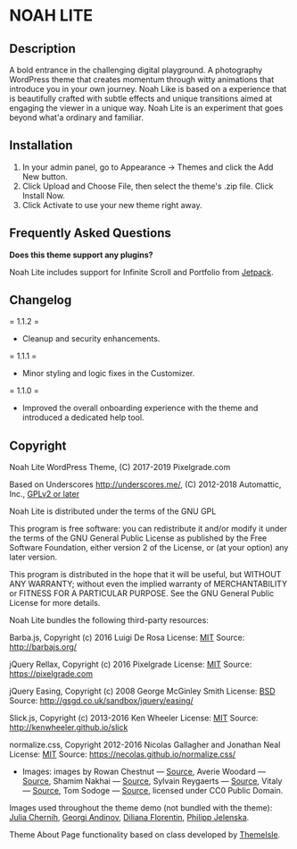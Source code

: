 # NOAH LITE

## Description

A bold entrance in the challenging digital playground. A photography WordPress theme that creates momentum through witty animations that introduce you in your own journey. Noah Like is based on a experience that is beautifully crafted with subtle effects and unique transitions aimed at engaging the viewer in a unique way. Noah Lite is an experiment that goes beyond what'a ordinary and familiar.

## Installation

1. In your admin panel, go to Appearance -> Themes and click the Add New button.
2. Click Upload and Choose File, then select the theme's .zip file. Click Install Now.
3. Click Activate to use your new theme right away.

## Frequently Asked Questions

**Does this theme support any plugins?**

Noah Lite includes support for Infinite Scroll and Portfolio from [Jetpack](https://refer.wordpress.com/r/280/jetpack/).

## Changelog

= 1.1.2 =
* Cleanup and security enhancements.

= 1.1.1 =
* Minor styling and logic fixes in the Customizer.

= 1.1.0 =
* Improved the overall onboarding experience with the theme and introduced a dedicated help tool.

## Copyright

Noah Lite WordPress Theme, (C) 2017-2019 Pixelgrade.com

Based on Underscores http://underscores.me/, (C) 2012-2018 Automattic, Inc., [GPLv2 or later](https://www.gnu.org/licenses/gpl-2.0.html)

Noah Lite is distributed under the terms of the GNU GPL

This program is free software: you can redistribute it and/or modify
it under the terms of the GNU General Public License as published by
the Free Software Foundation, either version 2 of the License, or
(at your option) any later version.

This program is distributed in the hope that it will be useful,
but WITHOUT ANY WARRANTY; without even the implied warranty of
MERCHANTABILITY or FITNESS FOR A PARTICULAR PURPOSE. See the
GNU General Public License for more details.

Noah Lite bundles the following third-party resources:

Barba.js, Copyright (c) 2016 Luigi De Rosa
License: [MIT](http://opensource.org/licenses/MIT)
Source: http://barbajs.org/

jQuery Rellax, Copyright (c) 2016 Pixelgrade
License: [MIT](http://opensource.org/licenses/MIT)
Source: https://pixelgrade.com

jQuery Easing, Copyright (c) 2008 George McGinley Smith
License: [BSD](https://raw.github.com/gdsmith/jquery-easing/master/LICENSE)
Source: http://gsgd.co.uk/sandbox/jquery/easing/

Slick.js, Copyright (c) 2013-2016 Ken Wheeler
License: [MIT](http://opensource.org/licenses/MIT)
Source: http://kenwheeler.github.io/slick

normalize.css, Copyright 2012-2016 Nicolas Gallagher and Jonathan Neal
License: [MIT](http://opensource.org/licenses/MIT)
Source: https://necolas.github.io/normalize.css/

* Images: images by Rowan Chestnut — 
[Source](https://commons.wikimedia.org/wiki/File:Woman_in_a_flower_garden_(Unsplash).jpg), Averie Woodard — [Source](https://photy.org/en/free-photos/Woman-floating-on-water/51194.html), Shamim Nakhai — [Source](https://pxhere.com/en/photo/37340), Sylvain Reygaerts — [Source](https://pxhere.com/en/photo/1178169), Vitaly — [Source](https://www.kisscc0.com/photo/street-photography-nemo-house-marketing-blog-peopl-39yhxb/), Tom Sodoge — [Source](https://pxhere.com/en/photo/45430), licensed under CC0 Public Domain.

Images used throughout the theme demo (not bundled with the theme): [Julia Chernih](https://www.behance.net/JuliaChe), [Georgi Andinov](http://www.andinov.com/), [Diliana Florentin](https://www.behance.net/dilianaflorentin), [Philipp Jelenska](http://philippjelenska.com/).

Theme About Page functionality based on class developed by [ThemeIsle](https://themeisle.com/).
